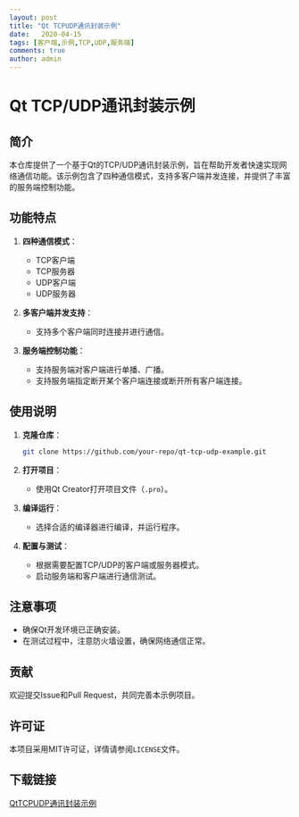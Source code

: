 ```yaml
---
layout: post
title: "Qt TCPUDP通讯封装示例"
date:   2020-04-15
tags: [客户端,示例,TCP,UDP,服务端]
comments: true
author: admin
---
```

# Qt TCP/UDP通讯封装示例

## 简介

本仓库提供了一个基于Qt的TCP/UDP通讯封装示例，旨在帮助开发者快速实现网络通信功能。该示例包含了四种通信模式，支持多客户端并发连接，并提供了丰富的服务端控制功能。

## 功能特点

1. **四种通信模式**：
   - TCP客户端
   - TCP服务器
   - UDP客户端
   - UDP服务器

2. **多客户端并发支持**：
   - 支持多个客户端同时连接并进行通信。

3. **服务端控制功能**：
   - 支持服务端对客户端进行单播、广播。
   - 支持服务端指定断开某个客户端连接或断开所有客户端连接。

## 使用说明

1. **克隆仓库**：
   ```bash
   git clone https://github.com/your-repo/qt-tcp-udp-example.git
   ```

2. **打开项目**：
   - 使用Qt Creator打开项目文件（`.pro`）。

3. **编译运行**：
   - 选择合适的编译器进行编译，并运行程序。

4. **配置与测试**：
   - 根据需要配置TCP/UDP的客户端或服务器模式。
   - 启动服务端和客户端进行通信测试。

## 注意事项

- 确保Qt开发环境已正确安装。
- 在测试过程中，注意防火墙设置，确保网络通信正常。

## 贡献

欢迎提交Issue和Pull Request，共同完善本示例项目。

## 许可证

本项目采用MIT许可证，详情请参阅`LICENSE`文件。

## 下载链接

[QtTCPUDP通讯封装示例](https://pan.quark.cn/s/ec51da4fd76f)